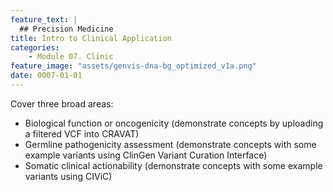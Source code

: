 ```yaml
---
feature_text: |
  ## Precision Medicine
title: Intro to Clinical Application
categories:
    - Module 07. Clinic
feature_image: "assets/genvis-dna-bg_optimized_v1a.png"
date: 0007-01-01
---
```


Cover three broad areas:
- Biological function or oncogenicity (demonstrate concepts by uploading a filtered VCF into CRAVAT)
- Germline pathogenicity assessment (demonstrate concepts with some example variants using ClinGen Variant Curation Interface)
- Somatic clinical actionability (demonstrate concepts with some example variants using CIViC)


